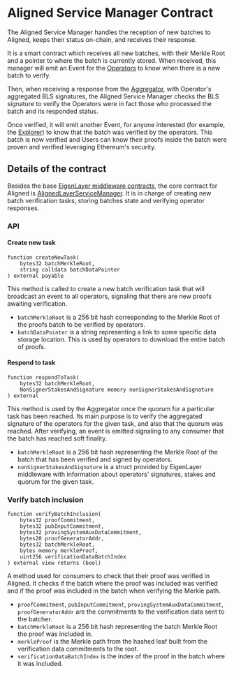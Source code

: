 # Aligned Service Manager Contract

The Aligned Service Manager handles the reception of new batches to Aligned, keeps their status on-chain, and receives their response.

It is a smart contract which receives all new batches, with their Merkle Root and a pointer to where the batch is currently stored. When received, this manager will emit an Event for the [Operators](./4_operator.md) to know when there is a new batch to verify.

Then, when receiving a response from the [Aggregator](./5_aggregator.md), with Operator's aggregated BLS signatures, the Aligned Service Manager checks the BLS signature to verify the Operators were in fact those who processed the batch and its responded status.

Once verified, it will emit another Event, for anyone interested (for example, the [Explorer](./6_explorer.md)) to know that the batch was verified by the operators. This batch is now verified and Users can know their proofs inside the batch were proven and verified leveraging Ethereum's security.

## Details of the contract

Besides the base [EigenLayer middleware contracts](https://github.com/Layr-Labs/eigenlayer-middleware/tree/mainnet/src), the core contract for Aligned is [AlignedLayerServiceManager](../../contracts/src/core/AlignedLayerServiceManager.sol). It is in charge of creating new batch verification tasks, storing batches state and verifying operator responses.

### API

#### Create new task

```solidity
function createNewTask(
    bytes32 batchMerkleRoot,
    string calldata batchDataPointer
) external payable
```

This method is called to create a new batch verification task that will broadcast an event to all operators, signaling that there are new proofs awaiting verification.

* `batchMerkleRoot` is a 256 bit hash corresponding to the Merkle Root of the proofs batch to be verified by operators.
* `batchDataPointer` is a string representing a link to some specific data storage location. This is used by operators to download the entire batch of proofs.

#### Respond to task

```solidity
function respondToTask(
    bytes32 batchMerkleRoot,
    NonSignerStakesAndSignature memory nonSignerStakesAndSignature
) external
```

This method is used by the Aggregator once the quorum for a particular task has been reached. Its main purpose is to verify the aggregated signature of the operators for the given task, and also that the quorum was reached. After verifying, an event is emitted signaling to any consumer that the batch has reached soft finality.

* `batchMerkleRoot` is a 256 bit hash representing the Merkle Root of the batch that has been verified and signed by operators.
* `nonSignerStakesAndSignature` is a struct provided by EigenLayer middleware with information about operators' signatures, stakes and quorum for the given task.

### Verify batch inclusion

```solidity
function verifyBatchInclusion(
    bytes32 proofCommitment,
    bytes32 pubInputCommitment,
    bytes32 provingSystemAuxDataCommitment,
    bytes20 proofGeneratorAddr,
    bytes32 batchMerkleRoot,
    bytes memory merkleProof,
    uint256 verificationDataBatchIndex
) external view returns (bool)
```

A method used for consumers to check that their proof was verified in Aligned. It checks if the batch where the proof was included was verified and if the proof was included in the batch when verifying the Merkle path.

* `proofCommitment`, `pubInputCommitment`, `provingSystemAuxDataCommitment`, `proofGeneratorAddr` are the commitments to the verification data sent to the batcher.
* `batchMerkleRoot` is a 256 bit hash representing the batch Merkle Root the proof was included in.
* `merkleProof` is the Merkle path from the hashed leaf built from the verification data commitments to the root.
* `verificationDataBatchIndex` is the index of the proof in the batch where it was included.
